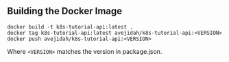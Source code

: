 ## Building the Docker Image

```
docker build -t k8s-tutorial-api:latest .
docker tag k8s-tutorial-api:latest avejidah/k8s-tutorial-api:<VERSION>
docker push avejidah/k8s-tutorial-api:<VERSION>
```

Where `<VERSION>` matches the version in package.json.

